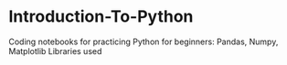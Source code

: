 # Introduction-To-Python
Coding notebooks for practicing Python for beginners: Pandas, Numpy, Matplotlib Libraries used
